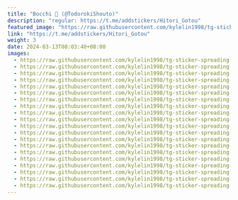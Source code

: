 ```yaml
---
title: "Bocchi 🎸 (@TodorokiShouto)"
description: "regular: https://t.me/addstickers/Hitori_Gotou"
featured_image: "https://raw.githubusercontent.com/kylelin1998/tg-sticker-spreading-worldwide-images/main/img/0b2e7c0e-eb11-4721-8bbb-96b2ca6f142d.jpg"
link: "https://t.me/addstickers/Hitori_Gotou"
weight: 3
date: 2024-03-13T08:03:40+08:00
images:
  - https://raw.githubusercontent.com/kylelin1998/tg-sticker-spreading-worldwide-images/main/img/0b2e7c0e-eb11-4721-8bbb-96b2ca6f142d.jpg
  - https://raw.githubusercontent.com/kylelin1998/tg-sticker-spreading-worldwide-images/main/img/9ddf1890-1fcd-4c7d-a471-a32c069f2d4b.jpg
  - https://raw.githubusercontent.com/kylelin1998/tg-sticker-spreading-worldwide-images/main/img/1b254bbc-bbe3-434c-9674-217b44b5cc0f.jpg
  - https://raw.githubusercontent.com/kylelin1998/tg-sticker-spreading-worldwide-images/main/img/2afd6d89-5199-4e66-9eb8-84c181996386.jpg
  - https://raw.githubusercontent.com/kylelin1998/tg-sticker-spreading-worldwide-images/main/img/613ff59f-8e59-4e24-a210-ea546a3e768c.jpg
  - https://raw.githubusercontent.com/kylelin1998/tg-sticker-spreading-worldwide-images/main/img/a530486a-69ac-4eff-a39b-99992a8dde7d.jpg
  - https://raw.githubusercontent.com/kylelin1998/tg-sticker-spreading-worldwide-images/main/img/2132f827-4cff-4c79-9dd9-9f0665314edf.jpg
  - https://raw.githubusercontent.com/kylelin1998/tg-sticker-spreading-worldwide-images/main/img/52c29812-be9b-4600-adfb-51bb045cad74.jpg
  - https://raw.githubusercontent.com/kylelin1998/tg-sticker-spreading-worldwide-images/main/img/4eacd65b-8af1-4886-8d29-0964f011e144.jpg
  - https://raw.githubusercontent.com/kylelin1998/tg-sticker-spreading-worldwide-images/main/img/39d3c9a3-be6b-4176-8b08-afd3cef11aa1.jpg
  - https://raw.githubusercontent.com/kylelin1998/tg-sticker-spreading-worldwide-images/main/img/d9e5704b-e615-4e5c-b001-b15b22ae726e.jpg
  - https://raw.githubusercontent.com/kylelin1998/tg-sticker-spreading-worldwide-images/main/img/91414ced-02a9-4086-a761-42c46c87c499.jpg
  - https://raw.githubusercontent.com/kylelin1998/tg-sticker-spreading-worldwide-images/main/img/230a9170-3cfb-4f2d-a5af-66c05667633b.jpg
  - https://raw.githubusercontent.com/kylelin1998/tg-sticker-spreading-worldwide-images/main/img/4d654c94-a260-4e64-a488-6cec11d3c093.jpg
  - https://raw.githubusercontent.com/kylelin1998/tg-sticker-spreading-worldwide-images/main/img/4025f5f7-3f91-4c85-934b-ce208413bfe2.jpg
  - https://raw.githubusercontent.com/kylelin1998/tg-sticker-spreading-worldwide-images/main/img/690bb114-720d-4fa0-ab5d-f614a3b60ae3.jpg
  - https://raw.githubusercontent.com/kylelin1998/tg-sticker-spreading-worldwide-images/main/img/ab01abb2-b8b0-4070-88e1-4e25a1d3929c.jpg
  - https://raw.githubusercontent.com/kylelin1998/tg-sticker-spreading-worldwide-images/main/img/54e7aeed-6848-4002-b1e1-5495099c11c4.jpg
  - https://raw.githubusercontent.com/kylelin1998/tg-sticker-spreading-worldwide-images/main/img/27c702d1-fa71-4404-b615-201d662b2bfc.jpg
  - https://raw.githubusercontent.com/kylelin1998/tg-sticker-spreading-worldwide-images/main/img/e2280277-149f-471e-904b-8e4590f72d79.jpg
---
```

